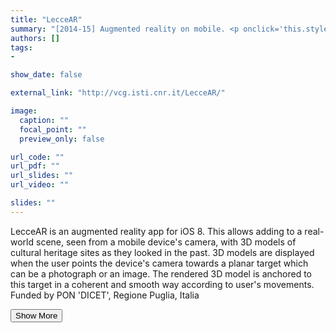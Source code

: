 ```yaml
---
title: "LecceAR"
summary: "[2014-15] Augmented reality on mobile. <p onclick='this.style.display=\"block\"; event.preventDefault();' style='overflow: hidden; display: -webkit-box; -webkit-line-clamp: 3; -webkit-box-orient: vertical;'>LecceAR is an augmented reality app for iOS 8. This allows adding to a real-world scene, seen from a mobile device's camera, with 3D models of cultural heritage sites as they looked in the past. 3D models are displayed when the user points the device's camera towards a planar target which can be a photograph or an image. The rendered 3D model is anchored to this target in a coherent and smooth way according to user's movements. Funded by PON 'DICET', Regione Puglia, Italia</p>"
authors: []
tags: 
- 

show_date: false

external_link: "http://vcg.isti.cnr.it/LecceAR/"

image:
  caption: ""
  focal_point: ""
  preview_only: false

url_code: ""
url_pdf: ""
url_slides: ""
url_video: ""

slides: ""
---
```

<p>LecceAR is an augmented reality app for iOS 8. This allows adding to a real-world scene, seen from a mobile device's camera, with 3D models of cultural heritage sites as they looked in the past. 3D models are displayed when the user points the device's camera towards a planar target which can be a photograph or an image. The rendered 3D model is anchored to this target in a coherent and smooth way according to user's movements. Funded by PON 'DICET', Regione Puglia, Italia</p>
<button onclick="console.log('a')">Show More</button>
